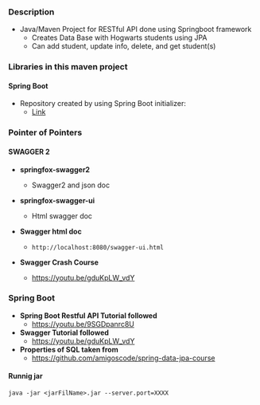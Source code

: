 ###  Description

- Java/Maven Project for RESTful API done using Springboot framework
  - Creates Data Base with Hogwarts students using JPA
  - Can add student, update info, delete, and get student(s)

### Libraries in this maven project

#### Spring Boot
- Repository created by using Spring Boot initializer:
  - [Link](https://start.spring.io/#!type=maven-project&language=java&platformVersion=3.1.2&packaging=jar&jvmVersion=11&groupId=com.balartinc&artifactId=springbootrestapi&name=springbootrestapi&description=Demo%20project%20for%20Spring%20Boot&packageName=com.balartinc.springbootrestapi&dependencies=lombok,web,data-jpa,postgresql )

### Pointer of Pointers


#### SWAGGER 2

- **springfox-swagger2**
  - Swagger2 and json doc
- **springfox-swagger-ui**
  - Html swagger doc
- **Swagger html doc**

   - `http://localhost:8080/swagger-ui.html`
- **Swagger Crash Course**
   -  https://youtu.be/gduKpLW_vdY


### Spring Boot

- **Spring Boot Restful API Tutorial followed**
   - https://youtu.be/9SGDpanrc8U
- **Swagger Tutorial followed**
   - https://youtu.be/gduKpLW_vdY
- **Properties of SQL taken from**
   - https://github.com/amigoscode/spring-data-jpa-course

#### Runnig jar

`java -jar <jarFilName>.jar --server.port=XXXX`